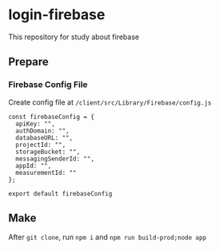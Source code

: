 # login-firebase

This repository for study about firebase

## Prepare

### Firebase Config File

Create config file at `/client/src/Library/Firebase/config.js`

```
const firebaseConfig = {
  apiKey: "",
  authDomain: "",
  databaseURL: "",
  projectId: "",
  storageBucket: "",
  messagingSenderId: "",
  appId: "",
  measurementId: ""
};

export default firebaseConfig
```

## Make

After `git clone`, run `npm i` and `npm run build-prod;node app`